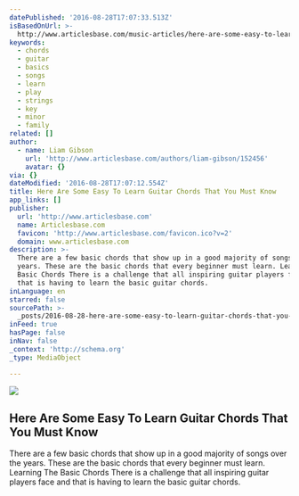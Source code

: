 ```yaml
---
datePublished: '2016-08-28T17:07:33.513Z'
isBasedOnUrl: >-
  http://www.articlesbase.com/music-articles/here-are-some-easy-to-learn-guitar-chords-that-you-must-know-1276558.html
keywords:
  - chords
  - guitar
  - basics
  - songs
  - learn
  - play
  - strings
  - key
  - minor
  - family
related: []
author:
  - name: Liam Gibson
    url: 'http://www.articlesbase.com/authors/liam-gibson/152456'
    avatar: {}
via: {}
dateModified: '2016-08-28T17:07:12.554Z'
title: Here Are Some Easy To Learn Guitar Chords That You Must Know
app_links: []
publisher:
  url: 'http://www.articlesbase.com'
  name: Articlesbase.com
  favicon: 'http://www.articlesbase.com/favicon.ico?v=2'
  domain: www.articlesbase.com
description: >-
  There are a few basic chords that show up in a good majority of songs over the
  years. These are the basic chords that every beginner must learn. Learning The
  Basic Chords There is a challenge that all inspiring guitar players face and
  that is having to learn the basic guitar chords.
inLanguage: en
starred: false
sourcePath: >-
  _posts/2016-08-28-here-are-some-easy-to-learn-guitar-chords-that-you-must-know.md
inFeed: true
hasPage: false
inNav: false
_context: 'http://schema.org'
_type: MediaObject

---
```

<article style=""><img src="https://imgflo.herokuapp.com/graph/vahj1ThiexotieMo/8a88ded21bfd2b42dac3134e4bc98cdc/noop.jpg?input=http%3A%2F%2Fimages.articlesbase.com%2Fcategories_en%2F19%2F80%2F014.jpg" /><h1>Here Are Some Easy To Learn Guitar Chords That You Must Know</h1><p>There are a few basic chords that show up in a good majority of songs over the years. These are the basic chords that every beginner must learn. Learning The Basic Chords There is a challenge that all inspiring guitar players face and that is having to learn the basic guitar chords.</p></article>